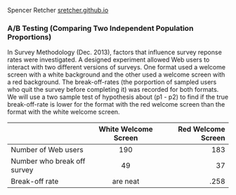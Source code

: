 Spencer Retcher
[sretcher.github.io](https://github.com/sretcher/sretcher.github.io)

### A/B Testing (Comparing Two Independent Population Proportions)

In Survey Methodology (Dec. 2013), factors that influence survey reponse rates were investigated. A designed experiment allowed Web users to interact with two different versions of surveys. One format used a welcome screen with a white background and the other used a welcome screen with a red background. The break-off-rates (the porportion of sampled users who quit the survey before completing it) was recorded for both formats. We will use a two sample test of hypothesis about (p1 - p2) to find if the true break-off-rate is lower for the format with the red welcome screen than the format with the white welcome screen. 

|       | White Welcome Screen          | Red Welcome Screen |
| ------------- |:-------------:| -----:|
| Number of Web users     | 190| 183 |
| Number who break off survey     | 49      |   37 |
| Break-off rate | are neat      |    .258 | .202
